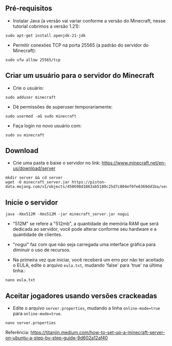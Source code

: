 ## Pré-requisitos
- Instalar Java (a versão vai variar conforme a versão do Minecraft, nesse tutorial cobrimos a versão 1.21):
```shell
sudo apt-get install openjdk-21-jdk
```
 
- Permitir conexões TCP na porta 25565 (a padrão do servidor do Minecraft):
```shell
sudo ufw allow 25565/tcp
```

## Criar um usuário para o servidor do Minecraft
- Crie o usuário:
```shell
sudo adduser minecraft
```

- Dê permissões de superuser temporariamente:
```shell
sudo usermod -aG sudo minecraft
```

- Faça login no novo usuário com:
```shell
sudo su minecraft
```

## Download
- Crie uma pasta e baixe o servidor no link: https://www.minecraft.net/en-us/download/server
```shell
mkdir server && cd server
wget -O minecraft_server.jar https://piston-data.mojang.com/v1/objects/450698d1863ab5180c25d7c804ef0fe6369dd1ba/server.jar
```

## Inicie o servidor
```shell
java -Xmx512M -Xms512M -jar minecraft_server.jar nogui
```
- "512M" se refere a "512mb", a quantidade de memória RAM que será dedicada ao servidor, você pode alterar conforme seu hardware e a quantidade de clientes. 
- "nogui" faz com que não seja carregada uma interface gráfica para diminuir o uso de recursos.

- Na primeira vez que iniciar, você receberá um erro por não ter aceitado o EULA, edite o arquivo `eula.txt`, mudando 'false' para 'true' na última linha.:
```shell
nano eula.txt
```

## Aceitar jogadores usando versões crackeadas
- Edite o arquivo `server.properties`, mudando a linha `online-mode=true` para `online-mode=true`.
```shell
nano server.properties
```


Referência:
https://tjtanjin.medium.com/how-to-set-up-a-minecraft-server-on-ubuntu-a-step-by-step-guide-9d602a12af40